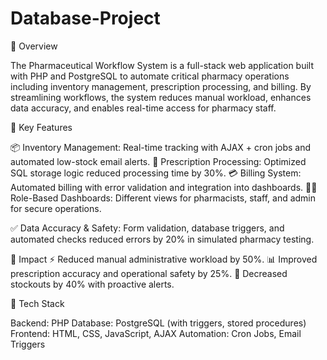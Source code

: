 # Database-Project
🔹 Overview

The Pharmaceutical Workflow System is a full-stack web application built with PHP and PostgreSQL to automate critical pharmacy operations including inventory management, prescription processing, and billing. By streamlining workflows, the system reduces manual workload, enhances data accuracy, and enables real-time access for pharmacy staff.

🔹 Key Features

📦 Inventory Management: Real-time tracking with AJAX + cron jobs and automated low-stock email alerts.
💊 Prescription Processing: Optimized SQL storage logic reduced processing time by 30%.
💳 Billing System: Automated billing with error validation and integration into dashboards.
👨‍⚕️ Role-Based Dashboards: Different views for pharmacists, staff, and admin for secure operations.

✅ Data Accuracy & Safety: Form validation, database triggers, and automated checks reduced errors by 20% in simulated pharmacy testing.

🔹 Impact
⚡ Reduced manual administrative workload by 50%.
📊 Improved prescription accuracy and operational safety by 25%.
🔔 Decreased stockouts by 40% with proactive alerts.

🔹 Tech Stack

Backend: PHP
Database: PostgreSQL (with triggers, stored procedures)
Frontend: HTML, CSS, JavaScript, AJAX
Automation: Cron Jobs, Email Triggers
